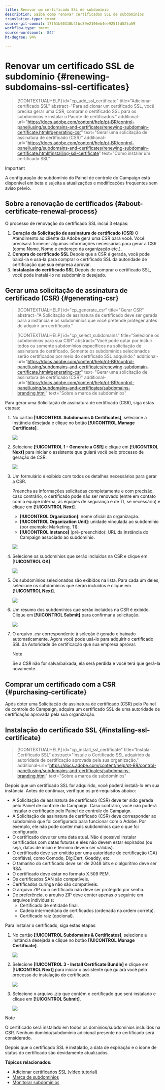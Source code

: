 ```yaml
---
title: Renovar um certificado SSL de subdomínio
description: Saiba como renovar certificados SSL de subdomínios
translation-type: tm+mt
source-git-commit: 17f51b60310b4fbc89e2106eb4ee9251fd525a59
workflow-type: tm+mt
source-wordcount: '842'
ht-degree: 94%

---
```



# Renovar um certificado SSL de subdomínio {#renewing-subdomains-ssl-certificates}

>[!CONTEXTUALHELP]
>id="cp_add_ssl_certificate"
>title="Adicionar certificado SSL"
>abstract="Para adicionar um certificado SSL, você precisa gerar uma CSR, comprar o certificado SSL para os subdomínios e instalar o Pacote de certificados."
>additional-url="https://docs.adobe.com/content/help/pt-BR/control-panel/using/subdomains-and-certificates/renewing-subdomain-certificate.html#generating-csr" text="Gerar uma solicitação de assinatura de certificado (CSR)"
>additional-url="https://docs.adobe.com/content/help/pt-BR/control-panel/using/subdomains-and-certificates/renewing-subdomain-certificate.html#installing-ssl-certificate" text="Como instalar um certificado SSL"

>[!IMPORTANT]
>
>A configuração de subdomínio do Painel de controle do Campaign está disponível em beta e sujeita a atualizações e modificações frequentes sem aviso prévio.

## Sobre a renovação de certificados {#about-certificate-renewal-process}

O processo de renovação do certificado SSL inclui 3 etapas:

1. **Geração da Solicitação de assinatura de certificado (CSR)**
O Atendimento ao cliente da Adobe gera uma CSR para você. Você precisará fornecer algumas informações necessárias para gerar a CSR (como Nome, Nome e endereço da organização etc.).
1. **Compra do certificado SSL**
Depois que a CSR é gerada, você pode baixá-la e usá-la para comprar o certificado SSL da autoridade de certificação que sua empresa aprovar.
1. **Instalação do certificado SSL**
Depois de comprar o certificado SSL, você pode instalá-lo no subdomínio desejado.

## Gerar uma solicitação de assinatura de certificado (CSR) {#generating-csr}

>[!CONTEXTUALHELP]
>id="cp_generate_csr"
>title="Gerar CSR"
>abstract="A Solicitação de assinatura de certificado deve ser gerada para a instância e os subdomínios que você pretende proteger antes de adquirir um certificado."

>[!CONTEXTUALHELP]
>id="cp_select_subdomains"
>title="Selecione os subdomínios para sua CSR"
>abstract="Você pode optar por incluir todos ou somente subdomínios específicos na solicitação de assinatura de certificado. Somente os subdomínios selecionados serão certificados por meio do certificado SSL adquirido."
>additional-url="https://docs.adobe.com/content/help/pt-BR/control-panel/using/subdomains-and-certificates/renewing-subdomain-certificate.html#generating-csr" text="Gerar uma solicitação de assinatura de certificado (CSR)"
>additional-url="https://docs.adobe.com/content/help/pt-BR/control-panel/using/subdomains-and-certificates/subdomains-branding.html" text="Sobre a marca de subdomínios"

Para gerar uma Solicitação de assinatura de certificado (CSR), siga estas etapas:

1. No cartão **[!UICONTROL Subdomains & Certificates]**, selecione a instância desejada e clique no botão **[!UICONTROL Manage Certificate]**.

   ![](assets/renewal1.png)

1. Selecione **[!UICONTROL 1 - Generate a CSR]** e clique em **[!UICONTROL Next]** para iniciar o assistente que guiará você pelo processo de geração de CSR.

   ![](assets/renewal2.png)

1. Um formulário é exibido com todos os detalhes necessários para gerar a CSR.

   Preencha as informações solicitadas completamente e com precisão, caso contrário, o certificado pode não ser renovado (entre em contato com a equipe interna, as equipes de segurança e de TI, se necessário) e clique em **[!UICONTROL Next]**.

   * **[!UICONTROL Organization]**: nome oficial da organização.
   * **[!UICONTROL Organization Unit]**: unidade vinculada ao subdomínio (por exemplo: Marketing, TI).
   * **[!UICONTROL Instance]** (pré-preenchido): URL da instância do Campaign associado ao subdomínio.

   ![](assets/renewal3.png)

1. Selecione os subdomínios que serão incluídos na CSR e clique em **[!UICONTROL OK]**.

   ![](assets/renewal4.png)

1. Os subdomínios selecionados são exibidos na lista. Para cada um deles, selecione os subdomínios que serão incluídos e clique em **[!UICONTROL Next]**.

   ![](assets/renewal5.png)

1. Um resumo dos subdomínios que serão incluídos na CSR é exibido. Clique em **[!UICONTROL Submit]** para confirmar a solicitação.

   ![](assets/renewal6.png)

1. O arquivo .csr correspondente à seleção é gerado e baixado automaticamente. Agora você pode usá-lo para adquirir o certificado SSL da Autoridade de certificação que sua empresa aprovar.

   >[!NOTE]
   >
   >Se a CSR não for salva/baixada, ela será perdida e você terá que gerá-la novamente.

## Comprar um certificado com a CSR {#purchasing-certificate}

Após obter uma Solicitação de assinatura de certificado (CSR) pelo Painel de controle do Campaign, adquira um certificado SSL de uma autoridade de certificação aprovada pela sua organização.

## Instalação do certificado SSL {#installing-ssl-certificate}

>[!CONTEXTUALHELP]
>id="cp_install_ssl_certificate"
>title="Instalar Certificado SSL"
>abstract="Instale o Certificado SSL adquirido da autoridade de certificação aprovada pela sua organização."
>additional-url="https://docs.adobe.com/content/help/pt-BR/control-panel/using/subdomains-and-certificates/subdomains-branding.html" text="Sobre a marca de subdomínios"

Depois que um certificado SSL for adquirido, você poderá instalá-lo em sua instância. Antes de continuar, verifique os pré-requisitos abaixo:

* A Solicitação de assinatura de certificado (CSR) deve ter sido gerada pelo Painel de controle do Campaign. Caso contrário, você não poderá instalar o certificado pelo Painel de controle do Campaign.
* A Solicitação de assinatura de certificado (CSR) deve corresponder ao subdomínio que foi configurado para funcionar com o Adobe. Por exemplo, ele não pode conter mais subdomínios que o que foi configurado.
* O certificado deve ter uma data atual. Não é possível instalar certificados com datas futuras e eles não devem estar expirados (ou seja, datas de início e término devem ser válidas).
* O certificado deve ser emitido por uma autoridade de certificação (CA) confiável, como Comodo, DigiCert, Goaddy, etc.
* O tamanho do certificado deve ser de 2048 bits e o algoritmo deve ser RSA.
* O certificado deve estar no formato X.509 PEM.
* Os certificados SAN são compatíveis.
* Certificados curinga não são compatíveis.
* O arquivo ZIP ou o certificado não deve ser protegido por senha.
* De preferência, o arquivo ZIP deve conter apenas o seguinte em arquivos individuais:
   * Certificado de entidade final.
   * Cadeia intermediária de certificados (ordenada na ordem correta).
   * Certificado raiz (opcional).

Para instalar o certificado, siga estas etapas:

1. No cartão **[!UICONTROL Subdomains & Certificates]**, selecione a instância desejada e clique no botão **[!UICONTROL Manage Certificate]**.

   ![](assets/renewal1.png)

1. Selecione **[!UICONTROL 3 - Install Certificate Bundle]** e clique em **[!UICONTROL Next]** para iniciar o assistente que guiará você pelo processo de instalação do certificado.

   ![](assets/install1.png)

1. Selecione o arquivo .zip que contém o certificado que será instalado e clique em **[!UICONTROL Submit]**.

   ![](assets/install2.png)

>[!NOTE]
>
>O certificado será instalado em todos os domínios/subdomínios incluídos na CSR. Nenhum domínio/subdomínio adicional presente no certificado será considerado.

Depois que o certificado SSL é instalado, a data de expiração e o ícone de status do certificado são devidamente atualizados.

**Tópicos relacionados:**

* [Adicionar certificados SSL (vídeo tutorial)](https://docs.adobe.com/content/help/en/campaign-learn/campaign-standard-tutorials/administrating/control-panel/adding-ssl-certificates.html)
* [Marca de subdomínios](../../subdomains-certificates/using/subdomains-branding.md)
* [Monitorar subdomínios](../../subdomains-certificates/using/monitoring-subdomains.md)